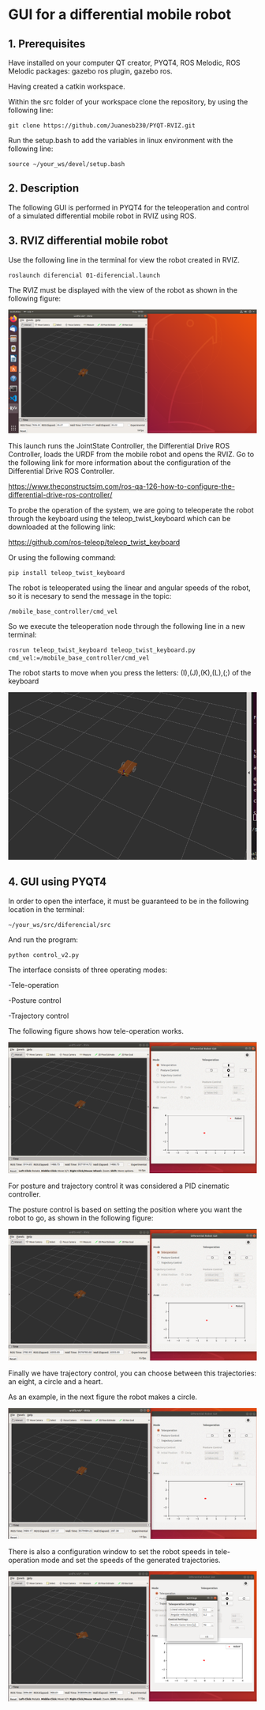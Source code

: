 # GUI for a differential mobile robot

## 1. Prerequisites

Have installed on your computer QT creator, PYQT4, ROS Melodic, ROS Melodic packages: gazebo ros plugin, gazebo ros.

Having created a catkin workspace.

Within the src folder of your workspace clone the repository, by using the following line:

    git clone https://github.com/Juanesb230/PYQT-RVIZ.git

Run the setup.bash to add the variables in linux environment with the following line:

    source ~/your_ws/devel/setup.bash

## 2. Description

The following GUI is performed in PYQT4 for the teleoperation and control of a simulated differential mobile robot in RVIZ using ROS.

## 3. RVIZ differential mobile robot

Use the following line in the terminal for view the robot created in RVIZ.

    roslaunch diferencial 01-diferencial.launch

The RVIZ must be displayed with the view of the robot as shown in the following figure:

![RVIZ Robot](images/rviz_robot.png)

This launch runs the JointState Controller, the Differential Drive ROS Controller, loads the URDF from the mobile robot and opens the RVIZ. Go to the following link for more information about the configuration of the Differential Drive ROS Controller.

<https://www.theconstructsim.com/ros-qa-126-how-to-configure-the-differential-drive-ros-controller/>

To probe the operation of the system, we are going to teleoperate the robot through the keyboard using the teleop_twist_keyboard which can be downloaded at the following link:

<https://github.com/ros-teleop/teleop_twist_keyboard>

Or using the following command:

    pip install teleop_twist_keyboard

The robot is teleoperated using the linear and angular speeds of the robot, so it is necesary to send the message in the topic:

    /mobile_base_controller/cmd_vel 

So we execute the teleoperation node through the following line in a new terminal:

    rosrun teleop_twist_keyboard teleop_twist_keyboard.py cmd_vel:=/mobile_base_controller/cmd_vel

The robot starts to move when you press the letters: (I),(J),(K),(L),(;) of the keyboard

![Teleop move](images/teleop.gif)

## 4. GUI using PYQT4

In order to open the interface, it must be guaranteed to be in the following location in the terminal:

    ~/your_ws/src/diferencial/src  

And run the program:

    python control_v2.py

The interface consists of three operating modes:

-Tele-operation

-Posture control

-Trajectory control

The following figure shows how tele-operation works.

![GUI_Teleop](images/GUI_Teleop.gif)

For posture and trajectory control it was considered a PID cinematic controller.

The posture control is based on setting the position where you want the robot to go, as shown in the following figure:

![GUI_Posture](images/GUI_Posture.gif)

Finally we have trajectory control, you can choose between this trajectories: an eight, a circle and a heart.

As an example, in the next figure the robot makes a circle.

![GUI_Tray](images/GUI_Tray.gif)

There is also a configuration window to set the robot speeds in tele-operation mode and set the speeds of the generated trajectories.

![Settings](images/Settings.png)
